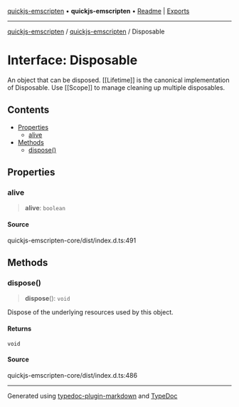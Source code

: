 [quickjs-emscripten](../../packages.md) • **quickjs-emscripten** • [Readme](../README.md) \| [Exports](../exports.md)

***

[quickjs-emscripten](../../packages.md) / [quickjs-emscripten](../exports.md) / Disposable

# Interface: Disposable

An object that can be disposed.
[[Lifetime]] is the canonical implementation of Disposable.
Use [[Scope]] to manage cleaning up multiple disposables.

## Contents

- [Properties](Disposable.md#properties)
  - [alive](Disposable.md#alive)
- [Methods](Disposable.md#methods)
  - [dispose()](Disposable.md#dispose)

## Properties

### alive

> **alive**: `boolean`

#### Source

quickjs-emscripten-core/dist/index.d.ts:491

## Methods

### dispose()

> **dispose**(): `void`

Dispose of the underlying resources used by this object.

#### Returns

`void`

#### Source

quickjs-emscripten-core/dist/index.d.ts:486

***

Generated using [typedoc-plugin-markdown](https://www.npmjs.com/package/typedoc-plugin-markdown) and [TypeDoc](https://typedoc.org/)

